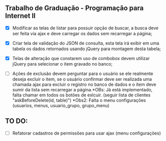 
## Trabalho de Graduação - Programação para Internet II

 - [x] Modificar as telas de listar para possuir opção de buscar, a
       busca deve ser feita via ajax e deve carregar os dados sem
       recarregar a página;
 - [x] Criar tela de validação do JSON de consulta, esta tela irá exibir
       em uma tabela os dados retornados usando jQuery para montagem
       desta tabela;
  - [x] Telas de alteração que constarem uso de combobox devem utilizar
       jQuery para selecionar o item gravado no banco;
  - [ ] Ações de exclusão devem perguntar para o usuário se ele realmente
       deseja excluir o item, se o usuário confirmar deve ser realizada
       uma chamada ajax para excluir o registro no banco de dados e o
       item deve sumir da lista sem recarregar a página.*OBs: Já está implementado, falta chamar em todos os botões de exlcuir. (seguir lista de clientes "askBeforeDelete(id, table)") *Obs2: Falta o menu configurações (usuarios, menus, usuario_grupo, grupo_menu)
 
 
 ## TO DO:
 - [ ] Refatorar cadastros de permissões para usar ajax (menu configurações)
